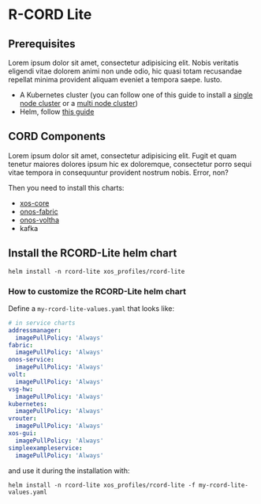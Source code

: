 # R-CORD Lite

## Prerequisites

Lorem ipsum dolor sit amet, consectetur adipisicing elit. Nobis veritatis
eligendi vitae dolorem animi non unde odio, hic quasi totam recusandae repellat
minima provident aliquam eveniet a tempora saepe. Iusto.

- A Kubernetes cluster (you can follow one of this guide to install a [single
  node cluster](../prereqs/k8s-single-node.md) or a [multi node
  cluster](../prereqs/k8s-multi-node.md))
- Helm, follow [this guide](../prereqs/helm.md)

## CORD Components

Lorem ipsum dolor sit amet, consectetur adipisicing elit. Fugit et quam tenetur
maiores dolores ipsum hic ex doloremque, consectetur porro sequi vitae tempora
in consequuntur provident nostrum nobis. Error, non?

Then you need to install this charts:

- [xos-core](../charts/xos-core.md)
- [onos-fabric](../charts/onos.md#onos-fabric)
- [onos-voltha](../charts/onos.md#onos-voltha)
- kafka

## Install the RCORD-Lite helm chart

```shell
helm install -n rcord-lite xos_profiles/rcord-lite
```

### How to customize the RCORD-Lite helm chart

Define a `my-rcord-lite-values.yaml` that looks like:

```yaml
# in service charts
addressmanager:
  imagePullPolicy: 'Always'
fabric:
  imagePullPolicy: 'Always'
onos-service:
  imagePullPolicy: 'Always'
volt:
  imagePullPolicy: 'Always'
vsg-hw:
  imagePullPolicy: 'Always'
kubernetes:
  imagePullPolicy: 'Always'
vrouter:
  imagePullPolicy: 'Always'
xos-gui:
  imagePullPolicy: 'Always'
simpleexampleservice:
  imagePullPolicy: 'Always'
```

and use it during the installation with:

```shell
helm install -n rcord-lite xos_profiles/rcord-lite -f my-rcord-lite-values.yaml
```


